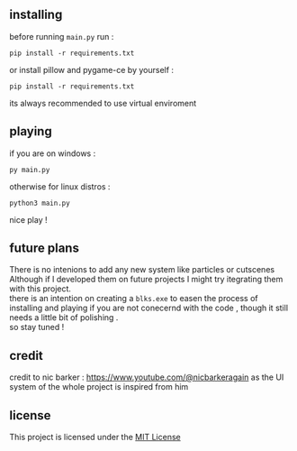 

## installing
before running ```main.py``` run :
```
pip install -r requirements.txt
```
or install pillow and pygame-ce by yourself :
```
pip install -r requirements.txt
```
its always recommended to use virtual enviroment

## playing
if you are on windows :
```
py main.py
```
otherwise for linux distros :
```
python3 main.py
```
nice play !

## future plans
There is no intenions to add any new system like particles or cutscenes<br>
Although if I developed them on future projects I might try itegrating them with this project.<br>
there is an intention on creating a ```blks.exe``` to easen the process of installing and playing if you are not conecernd with the code , though it still needs a little bit of polishing . <br>
so stay tuned !

## credit
credit to nic barker : https://www.youtube.com/@nicbarkeragain
as the UI system of the whole project is inspired from him

## license
This project is licensed under the [MIT License](https://mit-license.org/)
